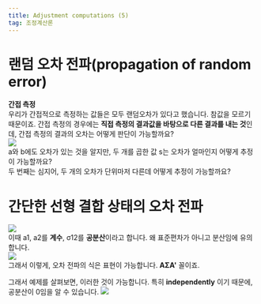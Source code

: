 ```yaml
---
title: Adjustment computations (5)
tag: 조정계산론
---
```


# 랜덤 오차 전파(propagation of random error)
**간접 측정**     
우리가 간접적으로 측정하는 값들은 모두 랜덤오차가 있다고 했습니다. 참값을 모르기 때문이죠. 간접 측정의 경우에는 **직접 측정의 결과값을 바탕으로 다른 결과를 내는 것**인데, 간접 측정의 결과의 오차는 어떻게 판단이 가능할까요?    
![](https://i.ibb.co/dKpzpkY/1.jpg)     
a와 b에도 오차가 있는 것을 알지만, 두 개를 곱한 값 s는 오차가 얼마인지 어떻게 추정이 가능할까요?    
두 번째는 심지어, 두 개의 오차가 단위마저 다른데 어떻게 추정이 가능할까요?

# 간단한 선형 결합 상태의 오차 전파
![](https://i.ibb.co/NZNf7QV/2.jpg)       
이때 a1, a2를 **계수**, σ12를 **공분산**이라고 합니다. 왜 표준편차가 아니고 분산임에 유의합니다.    
![](https://i.ibb.co/Q6ZWSCV/3.jpg)     
그래서 이렇게, 오차 전파의 식은 표현이 가능합니다. **AΣA'** 꼴이죠.

그래서 예제를 살펴보면, 이러한 것이 가능합니다. 특히 **independently** 이기 때문에, 공분산이 0임을 알 수 있습니다.
![](https://i.ibb.co/gR5vg03/4.jpg)
